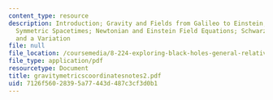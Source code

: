 ```yaml
---
content_type: resource
description: Introduction; Gravity and Fields from Galileo to Einstein; Static, Spherically
  Symmetric Spacetimes; Newtonian and Einstein Field Equations; Schwarzschild Metric
  and a Variation
file: null
file_location: /coursemedia/8-224-exploring-black-holes-general-relativity-astrophysics-spring-2003/7126f56028395a77443d487c3cf3d0b1_gravitymetricscoordinatesnotes2.pdf
file_type: application/pdf
resourcetype: Document
title: gravitymetricscoordinatesnotes2.pdf
uid: 7126f560-2839-5a77-443d-487c3cf3d0b1
---
```


